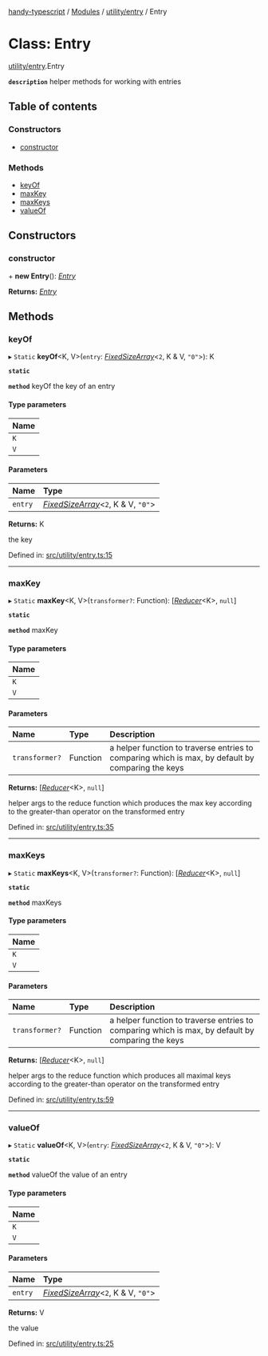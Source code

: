[handy-typescript](../README.md) / [Modules](../modules.md) / [utility/entry](../modules/utility_entry.md) / Entry

# Class: Entry

[utility/entry](../modules/utility_entry.md).Entry

**`description`** helper methods for working with entries

## Table of contents

### Constructors

- [constructor](utility_entry.entry.md#constructor)

### Methods

- [keyOf](utility_entry.entry.md#keyof)
- [maxKey](utility_entry.entry.md#maxkey)
- [maxKeys](utility_entry.entry.md#maxkeys)
- [valueOf](utility_entry.entry.md#valueof)

## Constructors

### constructor

\+ **new Entry**(): [*Entry*](utility_entry.entry.md)

**Returns:** [*Entry*](utility_entry.entry.md)

## Methods

### keyOf

▸ `Static` **keyOf**<K, V\>(`entry`: [*FixedSizeArray*](../modules/utility_fixed_array_size.md#fixedsizearray)<``2``, K & V, ``"0"``\>): K

**`static`**

**`method`** keyOf the key of an entry

#### Type parameters

| Name |
| :------ |
| `K` |
| `V` |

#### Parameters

| Name | Type |
| :------ | :------ |
| `entry` | [*FixedSizeArray*](../modules/utility_fixed_array_size.md#fixedsizearray)<``2``, K & V, ``"0"``\> |

**Returns:** K

the key

Defined in: [src/utility/entry.ts:15](https://github.com/robbiemu/handy-typescript/blob/5f4327e/src/utility/entry.ts#L15)

___

### maxKey

▸ `Static` **maxKey**<K, V\>(`transformer?`: Function): [[*Reducer*](../modules/types_arrow_function.md#reducer)<K\>, ``null``]

**`static`**

**`method`** maxKey

#### Type parameters

| Name |
| :------ |
| `K` |
| `V` |

#### Parameters

| Name | Type | Description |
| :------ | :------ | :------ |
| `transformer?` | Function | a helper function to traverse entries to comparing which is max, by default by comparing the keys |

**Returns:** [[*Reducer*](../modules/types_arrow_function.md#reducer)<K\>, ``null``]

helper args to the reduce function which produces the max key according to the greater-than operator on the transformed entry

Defined in: [src/utility/entry.ts:35](https://github.com/robbiemu/handy-typescript/blob/5f4327e/src/utility/entry.ts#L35)

___

### maxKeys

▸ `Static` **maxKeys**<K, V\>(`transformer?`: Function): [[*Reducer*](../modules/types_arrow_function.md#reducer)<K\>, ``null``]

**`static`**

**`method`** maxKeys

#### Type parameters

| Name |
| :------ |
| `K` |
| `V` |

#### Parameters

| Name | Type | Description |
| :------ | :------ | :------ |
| `transformer?` | Function | a helper function to traverse entries to comparing which is max, by default by comparing the keys |

**Returns:** [[*Reducer*](../modules/types_arrow_function.md#reducer)<K\>, ``null``]

helper args to the reduce function which produces all maximal keys according to the greater-than operator on the transformed entry

Defined in: [src/utility/entry.ts:59](https://github.com/robbiemu/handy-typescript/blob/5f4327e/src/utility/entry.ts#L59)

___

### valueOf

▸ `Static` **valueOf**<K, V\>(`entry`: [*FixedSizeArray*](../modules/utility_fixed_array_size.md#fixedsizearray)<``2``, K & V, ``"0"``\>): V

**`static`**

**`method`** valueOf the value of an entry

#### Type parameters

| Name |
| :------ |
| `K` |
| `V` |

#### Parameters

| Name | Type |
| :------ | :------ |
| `entry` | [*FixedSizeArray*](../modules/utility_fixed_array_size.md#fixedsizearray)<``2``, K & V, ``"0"``\> |

**Returns:** V

the value

Defined in: [src/utility/entry.ts:25](https://github.com/robbiemu/handy-typescript/blob/5f4327e/src/utility/entry.ts#L25)
